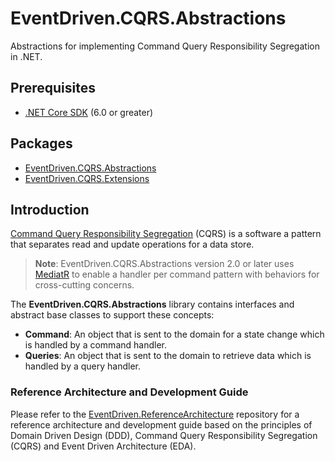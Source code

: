 # EventDriven.CQRS.Abstractions

Abstractions for implementing Command Query Responsibility Segregation in .NET.

## Prerequisites
- [.NET Core SDK](https://dotnet.microsoft.com/download) (6.0 or greater)

## Packages
- [EventDriven.CQRS.Abstractions](https://www.nuget.org/packages/EventDriven.CQRS.Abstractions)
- [EventDriven.CQRS.Extensions](https://www.nuget.org/packages/EventDriven.CQRS.Extensions)

## Introduction

[Command Query Responsibility Segregation](https://martinfowler.com/bliki/CQRS.html) (CQRS) is a software a pattern that separates read and update operations for a data store.

> **Note**: EventDriven.CQRS.Abstractions version 2.0 or later uses [MediatR](https://github.com/jbogard/MediatR) to enable a handler per command pattern with behaviors for cross-cutting concerns.

The **EventDriven.CQRS.Abstractions** library contains interfaces and abstract base classes to support these concepts:
- **Command**: An object that is sent to the domain for a state change which is handled by a command handler.
- **Queries**: An object that is sent to the domain to retrieve data which is handled by a query handler.

### Reference Architecture and Development Guide

Please refer to the [EventDriven.ReferenceArchitecture](https://github.com/event-driven-dotnet/EventDriven.ReferenceArchitecture) repository for a reference architecture and development guide based on the principles of Domain Driven Design (DDD), Command Query Responsibility Segregation (CQRS) and Event Driven Architecture (EDA).
